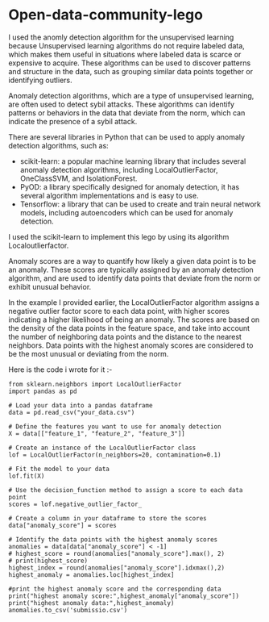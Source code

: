 # Open-data-community-lego

I used the anomly detection algorithm for the unsupervised learning because Unsupervised learning algorithms do not require labeled data, which makes them useful in situations where labeled data is scarce or expensive to acquire. These algorithms can be used to discover patterns and structure in the data, such as grouping similar data points together or identifying outliers.

Anomaly detection algorithms, which are a type of unsupervised learning, are often used to detect sybil attacks. These algorithms can identify patterns or behaviors in the data that deviate from the norm, which can indicate the presence of a sybil attack.

There are several libraries in Python that can be used to apply anomaly detection algorithms, such as:

- scikit-learn: a popular machine learning library that includes several anomaly detection algorithms, including LocalOutlierFactor, OneClassSVM, and IsolationForest.
- PyOD: a library specifically designed for anomaly detection, it has several algorithm implementations and is easy to use.
- Tensorflow: a library that can be used to create and train neural network models, including autoencoders which can be used for anomaly detection.

I used the scikit-learn to implement this lego by using its algorithm Localoutlierfactor.

Anomaly scores are a way to quantify how likely a given data point is to be an anomaly. These scores are typically assigned by an anomaly detection algorithm, and are used to identify data points that deviate from the norm or exhibit unusual behavior.

In the example I provided earlier, the LocalOutlierFactor algorithm assigns a negative outlier factor score to each data point, with higher scores indicating a higher likelihood of being an anomaly. The scores are based on the density of the data points in the feature space, and take into account the number of neighboring data points and the distance to the nearest neighbors. Data points with the highest anomaly scores are considered to be the most unusual or deviating from the norm.

Here is the code i wrote for it :-

```
from sklearn.neighbors import LocalOutlierFactor
import pandas as pd

# Load your data into a pandas dataframe
data = pd.read_csv("your_data.csv")

# Define the features you want to use for anomaly detection
X = data[["feature_1", "feature_2", "feature_3"]]

# Create an instance of the LocalOutlierFactor class
lof = LocalOutlierFactor(n_neighbors=20, contamination=0.1)

# Fit the model to your data
lof.fit(X)

# Use the decision_function method to assign a score to each data point
scores = lof.negative_outlier_factor_

# Create a column in your dataframe to store the scores
data["anomaly_score"] = scores

# Identify the data points with the highest anomaly scores
anomalies = data[data["anomaly_score"] < -1]
# highest_score = round(anomalies["anomaly_score"].max(), 2)
# print(highest_score)
highest_index = round(anomalies["anomaly_score"].idxmax(),2)
highest_anomaly = anomalies.loc[highest_index]

#print the highest anomaly score and the corresponding data
print("highest anomaly score:",highest_anomaly["anomaly_score"])
print("highest anomaly data:",highest_anomaly)
anomalies.to_csv('submissio.csv')
```
